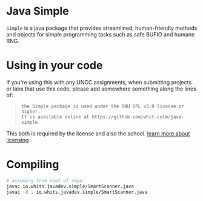 # Java Simple

`Simple` is a java package that provides streamlined, human-friendly methods and objects for simple programming tasks such as safe BUFIO and humane RNG.

# Using in your code

If you're using this with any UNCC assignments, when submitting projects or labs that use this code, please add somewhere something along the lines of:

> ```
> the Simple package is used under the GNU GPL v3.0 license or higher.
> It is available online at https://github.com/whit-colm/java-simple
> ```

This both is required by the license and also the school. [learn more about licensing](https://whits.io/licensing)

# Compiling

```bash
# assuming from root of repo
javac io.whits.javadev.simple/SmartScanner.java
javac -d . io.whits.javadev.simple/SmartScanner.java 
```